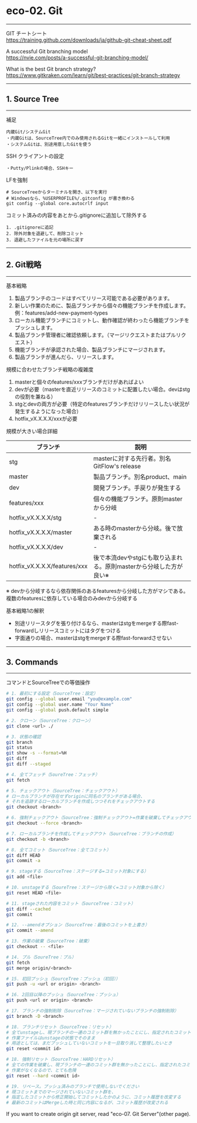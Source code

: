 # eco-02. Git
________________________________________
GIT チートシート  
https://training.github.com/downloads/ja/github-git-cheat-sheet.pdf

A successful Git branching model  
https://nvie.com/posts/a-successful-git-branching-model/

What is the best Git branch strategy?  
https://www.gitkraken.com/learn/git/best-practices/git-branch-strategy
________________________________________
## 1. Source Tree
________________________________________
補足

```text
内蔵Git/システムGit
・内蔵Gitは、SourceTree内でのみ使用されるGitを一緒にインストールして利用
・システムGitは、別途用意したGitを使う
```

SSH クライアントの設定

```text
・Putty/Plinkの場合、SSHキー
```

LFを強制

```text
# SourceTreeからターミナルを開き、以下を実行
# Windowsなら、%USERPROFILE%/.gitconfig が書き換わる
git config --global core.autocrlf input
```

コミット済みの内容をあとから.gitignoreに追加して除外する

```text
1. .gitignoreに追記
2. 除外対象を退避して、削除コミット
3. 退避したファイルを元の場所に戻す
```

________________________________________
## 2. Git戦略
________________________________________
基本戦略

1. 製品ブランチのコードはすべてリリース可能である必要があります。
2. 新しい作業のために、製品ブランチから個々の機能ブランチを作成します。例：features/add-new-payment-types
3. ローカル機能ブランチにコミットし、動作確認が終わったら機能ブランチをプッシュします。
4. 製品ブランチ管理者に確認依頼します。（マージリクエストまたはプルリクエスト）
5. 機能ブランチが承認された場合、製品ブランチにマージされます。
6. 製品ブランチが進んだら、リリースします。

規模に合わせたブランチ戦略の複雑度

1. masterと個々のfeatures/xxxブランチだけがあればよい
2. devが必要（masterを直近リリースのコミットに配置したい場合。devはstgの役割を兼ねる）
3. stgとdevの両方が必要（特定のfeaturesブランチだけリリースしたい状況が発生するようになった場合）
4. hotfix_vX.X.X.X/xxxが必要

規模が大きい場合詳細

|ブランチ                    |説明                                       
|----------------------------|-------------------------------------------
|stg                         |masterに対する先行者。別名GitFlow's release
|master                      |製品ブランチ。別名product、main
|dev                         |開発ブランチ。手戻りが発生する
|features/xxx                |個々の機能ブランチ。原則masterから分岐
|hotfix_vX.X.X.X/stg         |-
|hotfix_vX.X.X.X/master      |ある時のmasterから分岐。後で放棄される
|hotfix_vX.X.X.X/dev         |-
|hotfix_vX.X.X.X/features/xxx|後で本流devやstgにも取り込まれる。原則masterから分岐した方が良い※

※ devから分岐するなら依存関係のあるfeaturesから分岐した方がマシである。複数のfeaturesに依存している場合のみdevから分岐する

基本戦略1の解釈

- 別途リリースタグを張り付けるなら、masterはstgをmergeする際fast-forwardしリリースコミットにはタグをつける
- 字面通りの場合、masterはstgをmergeする際fast-forwardさせない

________________________________________
## 3. Commands
________________________________________
コマンドとSourceTreeでの等価操作

```bash
# 1. 最初にする設定（SourceTree：設定）
git config --global user.email "you@example.com"
git config --global user.name "Your Name"
git config --global push.default simple

# 2. クローン（SourceTree：クローン）
git clone <url> ./

# 3. 状態の確認
git branch
git status
git show -s --format=%H
git diff
git diff --staged

# 4. 全てフェッチ（SoureTree：フェッチ）
git fetch

# 5. チェックアウト（SourceTree：チェックアウト）
# ローカルブランチが存在せずoriginに同名のブランチがある場合、
# それを追跡するローカルブランチを作成しつつそれをチェックアウトする
git checkout <branch>

# 6. 強制チェックアウト（SourceTree：強制チェックアウト=作業を破棄してチェックアウト）
git checkout --force <branch>

# 7. ローカルブランチを作成してチェックアウト（SourceTree：ブランチの作成）
git checkout -b <branch>

# 8. 全てコミット（SourceTree：全てコミット）
git diff HEAD
git commit -a

# 9. stageする（SourceTree：ステージする=コミット対象にする）
git add <file>

# 10. unstageする（SoureTree：ステージから除く=コミット対象から除く）
git reset HEAD <file>

# 11. stageされた内容をコミット（SourceTree：コミット）
git diff --cached
git commit

# 12. --amendオプション（SourceTree：最後のコミットを上書き）
git commit --amend

# 13. 作業の破棄（SourceTree：破棄）
git checkout -- <file>

# 14. プル（SoureTree：プル）
git fetch
git merge origin/<branch>

# 15. 初回プッシュ（SourceTree：プッシュ（初回））
git push -u <url or origin> <branch>

# 16. 2回目以降のプッシュ（SourceTree：プッシュ）
git push <url or origin> <branch>

# 17. ブランチの強制削除（SourceTree：マージされていないブランチの強制削除）
git branch -D <branch>

# 18. ブランチリセット（SourceTree：リセット）
# 全てunstageし、現ブランチの一連のコミット群を無かったことにし、指定されたコミットまで戻す
# 作業ファイルはunstageの状態でそのまま
# 用途としては、まだプッシュしていないコミットを一旦取り消して整理したいとき
git reset <commit id>

# 18. 強制リセット（SourceTree：HARDリセット）
# 全ての作業を破棄し、現ブランチの一連のコミット群を無かったことにし、指定されたコミットまで戻す
# 作業がなくなるので、とても危険
git reset --hard <commit id>

# 19. リベース。プッシュ済みのブランチで使用しないでください
# 現コミットまでのマージされていないコミット群を、
# 指定したコミットから修正開始してコミットしたかのように、コミット履歴を改変する
# 最新のコミットはMergeした時と同じ内容になるが、コミット履歴が改変される
```

If you want to create origin git server, read "eco-07. Git Server"(other page).